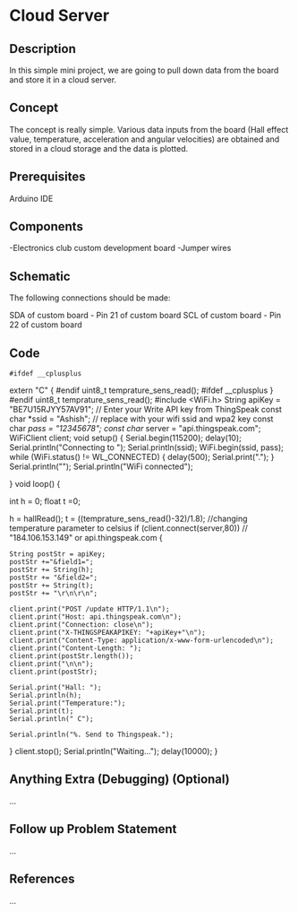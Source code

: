 # Cloud Server
## Description
In this simple mini project, we are going to pull down data from the board and store it in a cloud server.
## Concept
The concept is really simple. Various data inputs from the board (Hall effect value, temperature, acceleration and angular velocities) are obtained and stored in a cloud storage and the data is plotted. 
## Prerequisites
Arduino IDE 
## Components
-Electronics club custom development board 
-Jumper wires
## Schematic
The following connections should be made:

SDA of custom board - Pin 21 of custom board
SCL of custom board - Pin 22 of custom board
## Code
    #ifdef __cplusplus
extern "C" {
#endif
uint8_t temprature_sens_read();
#ifdef __cplusplus
}
#endif
uint8_t temprature_sens_read();
#include <WiFi.h>
String apiKey = "BE7U15RJYY57AV91";                  //  Enter your Write API key from ThingSpeak
const char *ssid =  "Ashish";                                    // replace with your wifi ssid and wpa2 key
const char *pass =  "12345678";
const char* server = "api.thingspeak.com";
WiFiClient client;
void setup() 
{
    Serial.begin(115200);
    delay(10);
    Serial.println("Connecting to ");
    Serial.println(ssid);
    WiFi.begin(ssid, pass);
    while (WiFi.status() != WL_CONNECTED) 
    {
        delay(500);
        Serial.print(".");
    }
    Serial.println("");
    Serial.println("WiFi connected");
 
}
void loop() 
{
  
int h = 0;
float t =0;

h = hallRead();
t = ((temprature_sens_read()-32)/1.8);                //changing temperature parameter to celsius
 if (client.connect(server,80))                                 //   "184.106.153.149" or api.thingspeak.com
    {  
                            
    String postStr = apiKey;
    postStr +="&field1=";
    postStr += String(h);
    postStr += "&field2=";
    postStr += String(t);
    postStr += "\r\n\r\n";

    client.print("POST /update HTTP/1.1\n");
    client.print("Host: api.thingspeak.com\n");
    client.print("Connection: close\n");
    client.print("X-THINGSPEAKAPIKEY: "+apiKey+"\n");
    client.print("Content-Type: application/x-www-form-urlencoded\n");
    client.print("Content-Length: ");
    client.print(postStr.length());
    client.print("\n\n");
    client.print(postStr);
 
    Serial.print("Hall: ");
    Serial.println(h);
    Serial.print("Temperature:");
    Serial.print(t);
    Serial.println(" C");
                             
    Serial.println("%. Send to Thingspeak.");
}
    client.stop();
    Serial.println("Waiting...");
    delay(10000);
}
## Anything Extra (Debugging) (Optional)
...
## Follow up Problem Statement
...
## References
...

